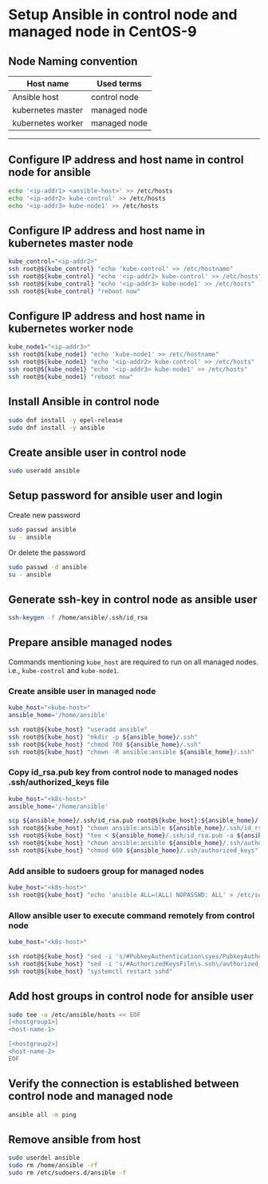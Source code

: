 # Setup Ansible in control node and managed node in CentOS-9

## Node Naming convention

| Host name | Used terms |
|-----------|------------|
| Ansible host | control node |
| kubernetes master | managed node |
| kubernetes worker | managed node |
------------------------------------

## Configure IP address and host name in control node for ansible

```bash
echo '<ip-addr1> <ansible-host>' >> /etc/hosts
echo '<ip-addr2> kube-control' >> /etc/hosts
echo '<ip-addr3> kube-node1' >> /etc/hosts
```

## Configure IP address and host name in kubernetes master node

```bash
kube_control="<ip-addr2>"
ssh root@${kube_control} "echo 'kube-control' >> /etc/hostname"
ssh root@${kube_control} "echo '<ip-addr2> kube-control' >> /etc/hosts"
ssh root@${kube_control} "echo '<ip-addr3> kube-node1' >> /etc/hosts"
ssh root@${kube_control} "reboot now"
```

## Configure IP address and host name in kubernetes worker node

```bash
kube_node1="<ip-addr3>"
ssh root@${kube_node1} "echo 'kube-node1' >> /etc/hostname"
ssh root@${kube_node1} "echo '<ip-addr2> kube-control' >> /etc/hosts"
ssh root@${kube_node1} "echo '<ip-addr3> kube-node1' >> /etc/hosts"
ssh root@${kube_node1} "reboot now"
```

## Install Ansible in control node

```bash
sudo dnf install -y epel-release
sudo dnf install -y ansible
```

## Create ansible user in control node

```bash
sudo useradd ansible
```

## Setup password for ansible user and login

Create new password

```bash
sudo passwd ansible
su - ansible
```

Or delete the password

```bash
sudo passwd -d ansible
su - ansible
```

## Generate ssh-key in control node as ansible user

```bash
ssh-keygen -f /home/ansible/.ssh/id_rsa
```

## Prepare ansible managed nodes

Commands mentioning `kube_host` are required to run on all managed nodes. i.e., `kube-control` and `kube-node1`.

### Create ansible user in managed node

```bash
kube_host="<kube-host>"
ansible_home='/home/ansible'

ssh root@${kube_host} "useradd ansible"
ssh root@${kube_host} "mkdir -p ${ansible_home}/.ssh"
ssh root@${kube_host} "chmod 700 ${ansible_home}/.ssh"
ssh root@${kube_host} "chown -R ansible:ansible ${ansible_home}/.ssh"
```

### Copy id_rsa.pub key from control node to managed nodes .ssh/authorized_keys file

```bash
kube_host="<k8s-host>"
ansible_home='/home/ansible'

scp ${ansible_home}/.ssh/id_rsa.pub root@${kube_host}:${ansible_home}/.ssh/id_rsa.pub
ssh root@${kube_host} "chown ansible:ansible ${ansible_home}/.ssh/id_rsa.pub"
ssh root@${kube_host} "tee < ${ansible_home}/.ssh/id_rsa.pub -a ${ansible_home}/.ssh/authorized_keys"
ssh root@${kube_host} "chown ansible:ansible ${ansible_home}/.ssh/authorized_keys"
ssh root@${kube_host} "chmod 600 ${ansible_home}/.ssh/authorized_keys"
```

### Add ansible to sudoers group for managed nodes

```bash
kube_host="<k8s-host>"
ssh root@${kube_host} "echo 'ansible ALL=(ALL) NOPASSWD: ALL' > /etc/sudoers.d/ansible"
```

### Allow ansible user to execute command remotely from control node

```bash
kube_host="<k8s-host>"

ssh root@${kube_host} "sed -i 's/#PubkeyAuthentication\syes/PubkeyAuthentication yes/' /etc/ssh/sshd_config"
ssh root@${kube_host} "sed -i 's/#AuthorizedKeysFile\s.ssh\/authorized_keys/AuthorizedKeysFile .ssh\/authorized_keys/' /etc/ssh/sshd_config"
ssh root@${kube_host} "systemctl restart sshd"
```

## Add host groups in control node for ansible user

```bash
sudo tee -a /etc/ansible/hosts << EOF
[<hostgroup1>]
<host-name-1>

[<hostgroup2>]
<host-name-2>
EOF
```

## Verify the connection is established between control node and managed node

```bash
ansible all -m ping
```

## Remove ansible from host

```bash
sudo userdel ansible
sudo rm /home/ansible -rf
sudo rm /etc/sudoers.d/ansible -f

